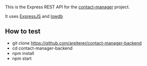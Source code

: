 This is the Express REST API for the [contact-manager](https://github.com/areiterer/contact-manager) project.

It uses [ExpressJS](https://expressjs.com/) and [lowdb](https://github.com/typicode/lowdb)

## How to test

* git clone https://github.com/areiterer/contact-manager-backend
* cd contact-manager-backend
* npm install
* npm start
